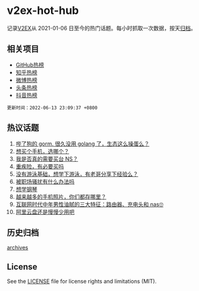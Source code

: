 # v2ex-hot-hub

 记录[V2EX](https://www.v2ex.com/)从 2021-01-06 日至今的热门话题。每小时抓取一次数据，按天[归档](archives)。
 
 ## 相关项目

- [GitHub热榜](https://github.com/snaildev/github-hot-hub)
- [知乎热榜](https://github.com/snaildev/zhihu-hot-hub)
- [微博热榜](https://github.com/snaildev/weibo-hot-hub)
- [头条热榜](https://github.com/snaildev/toutiao-hot-hub)
- [抖音热榜](https://github.com/snaildev/douyin-hot-hub)


 `更新时间：2022-06-13 23:09:37 +0800`

## 热议话题

1. [哔了狗的 gorm. 很久没用 golang 了，生态这么操蛋么？](https://www.v2ex.com/t/859178)
1. [想买个手机，选哪个？](https://www.v2ex.com/t/859181)
1. [我是否真的需要买台 NS？](https://www.v2ex.com/t/859189)
1. [重疾险，有必要买吗](https://www.v2ex.com/t/859187)
1. [没有游泳基础，想学下游泳，有老哥分享下经验么？](https://www.v2ex.com/t/859261)
1. [被职场骚扰有什么办法吗](https://www.v2ex.com/t/859257)
1. [想学钢琴](https://www.v2ex.com/t/859182)
1. [越来越多的手机照片，你们都存哪里？](https://www.v2ex.com/t/859240)
1. [互联网时代中年男性油腻的三大特征：路由器、充电头和 nas🙄](https://www.v2ex.com/t/859295)
1. [阿里云盘还是慢慢少用吧](https://www.v2ex.com/t/859206)

## 历史归档

[archives](archives)

## License

See the [LICENSE](LICENSE) file for license rights and limitations (MIT).
